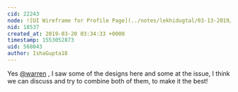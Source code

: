 ```yaml
---
cid: 22243
node: ![UI Wireframe for Profile Page](../notes/lekhidugtal/03-13-2019/ui-wireframe-for-profile-page)
nid: 18537
created_at: 2019-03-20 03:34:33 +0000
timestamp: 1553052873
uid: 568043
author: IshaGupta18
---
```


 Yes [@warren](/profile/warren) , I saw some of the designs here and some at the issue, I think we can discuss and try to combine both of them, to make it the best!